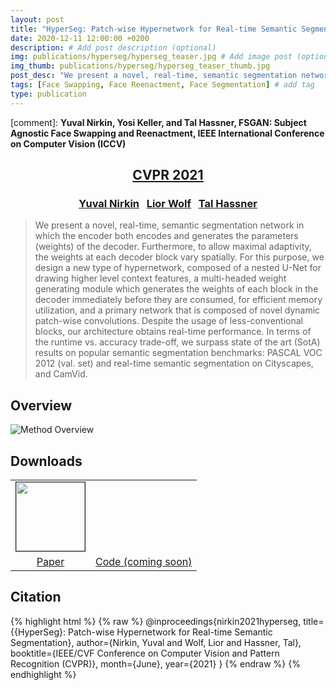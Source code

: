 ```yaml
---
layout: post
title: "HyperSeg: Patch-wise Hypernetwork for Real-time Semantic Segmentation"
date: 2020-12-11 12:00:00 +0200
description: # Add post description (optional)
img: publications/hyperseg/hyperseg_teaser.jpg # Add image post (optional)
img_thumb: publications/hyperseg/hyperseg_teaser_thumb.jpg
post_desc: "We present a novel, real-time, semantic segmentation network in which the encoder both encodes and generates the parameters (weights) of the decoder. Furthermore, to allow maximal adaptivity, the weights at each decoder block vary spatially. For this purpose, we design a new type of hypernetwork, composed of a nested U-Net for drawing higher level context features, a multi-headed weight generating module which generates the weights of each block in the decoder immediately before they are consumed, for efficient memory utilization, and a primary network that is composed of novel dynamic patch-wise convolutions. Despite the usage of less-conventional blocks, our architecture obtains real-time performance. In terms of the runtime vs. accuracy trade-off, we surpass state of the art (SotA) results on popular semantic segmentation benchmarks: PASCAL VOC 2012 (val. set) and real-time semantic segmentation on Cityscapes, and CamVid."
tags: [Face Swapping, Face Reenactment, Face Segmentation] # add tag
type: publication
---
```


[comment]: **Yuval Nirkin, Yosi Keller, and Tal Hassner, FSGAN: Subject Agnostic Face Swapping and Reenactment, IEEE International Conference on Computer Vision (ICCV)**
<center><h2><a href="http://cvpr2021.thecvf.com/">CVPR 2021</a></h2></center>
<center><h3>
<a href="https://nirkin.com/">Yuval Nirkin</a> &nbsp;
<a href="http://www.cs.tau.ac.il/~wolf/">Lior Wolf</a> &nbsp;
<a href="https://talhassner.github.io/home/">Tal Hassner</a>
</h3></center>

>We present a novel, real-time, semantic segmentation network in which the encoder both encodes and generates the parameters (weights) of the decoder. Furthermore, to allow maximal adaptivity, the weights at each decoder block vary spatially. For this purpose, we design a new type of hypernetwork, composed of a nested U-Net for drawing higher level context features, a multi-headed weight generating module which generates the weights of each block in the decoder immediately before they are consumed, for efficient memory utilization, and a primary network that is composed of novel dynamic patch-wise convolutions. Despite the usage of less-conventional blocks, our architecture obtains real-time performance. In terms of the runtime vs. accuracy trade-off, we surpass state of the art (SotA) results on popular semantic segmentation benchmarks: PASCAL VOC 2012 (val. set) and real-time semantic segmentation on Cityscapes, and CamVid.

## Overview
![Method Overview]({{site.baseurl}}/assets/img/publications/hyperseg/hyperseg_system.jpg)

## Downloads
<table class="download" cellspacing="10" style = "text-align:center; margin-left: auto; margin-right: auto;" border="0">
<tr>
	<td><a href="https://arxiv.org/pdf/2012.11582.pdf"><img style = "height:110px;" src="{{site.baseurl}}/assets/img/publications/hyperseg/hyperseg_paper_thumb.jpg" border="1"></a></td>
	<td><a href="http://github.com/{{site.github}}"><i class="fa fa-github" style="font-size:96px;color:black"></i></a></td>
</tr>
<tr>
	<td><a href="https://arxiv.org/pdf/2012.11582.pdf">Paper</a></td>
	<td><a href="http://github.com/{{site.github}}">Code (coming soon)</a></td>
</tr>
</table>

## Citation
{% highlight html %}
{% raw %}
@inproceedings{nirkin2021hyperseg,
  title={{HyperSeg}: Patch-wise Hypernetwork for Real-time Semantic Segmentation},
  author={Nirkin, Yuval and Wolf, Lior and Hassner, Tal},
  booktitle={IEEE/CVF Conference on Computer Vision and Pattern Recognition (CVPR)},
  month={June},
  year={2021}
}
{% endraw %}
{% endhighlight %}
